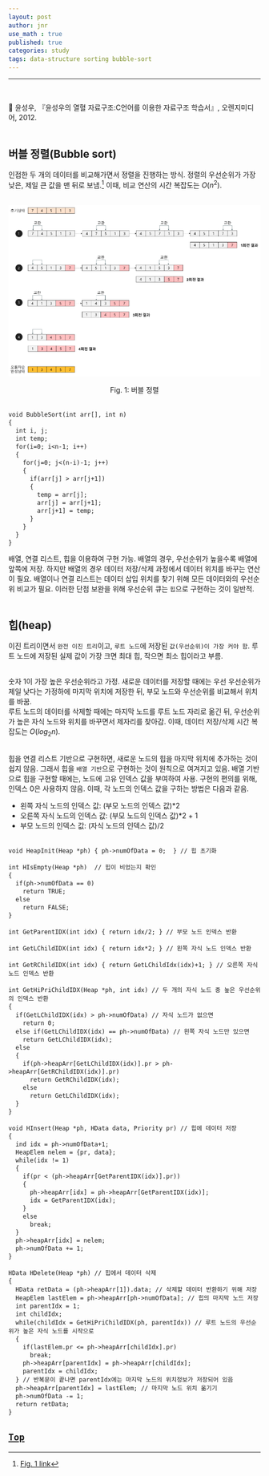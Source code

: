 ```yaml
---
layout: post
author: jnr
use_math : true
published: true
categories: study
tags: data-structure sorting bubble-sort
---
```


---
<h2 id="top"></h2><br>
📝 윤성우, 『윤성우의 열혈 자료구조:C언어를 이용한 자료구조 학습서』, 오렌지미디어, 2012. <br><br>

## 버블 정렬(Bubble sort)
인접한 두 개의 데이터를 비교해가면서 정렬을 진행하는 방식. 정렬의 우선순위가 가장 낮은, 제일 큰 값을 맨 뒤로 보냄.[^1] 이때, 비교 연산의 시간 복잡도는 $O(n^2)$. <br><br>

![Fig. 1](images/2022-11-03-1.png) <center>Fig. 1: 버블 정렬</center> <br>

```
void BubbleSort(int arr[], int n)
{
  int i, j;
  int temp;
  for(i=0; i<n-1; i++)
  {
    for(j=0; j<(n-i)-1; j++)
    {
      if(arr[j] > arr[j+1])
      {
        temp = arr[j];
        arr[j] = arr[j+1];
        arr[j+1] = temp;
      }
    }
  }
}
```





배열, 연결 리스트, 힙을 이용하여 구현 가능. 배열의 경우, 우선순위가 높을수록 배열에 앞쪽에 저장. 하지만 배열의 경우 데이터 저장/삭제 과정에서 데이터 위치를 바꾸는 연산이 필요. 배열이나 연결 리스트는 데이터 삽입 위치를 찾기 위해 모든 데이터와의 우선순위 비교가 필요. 이러한 단점 보완을 위해 우선순위 큐는 `힙`으로 구현하는 것이 일반적. <br><br>

## 힙(heap)
이진 트리이면서 `완전 이진 트리`이고, `루트 노드`에 저장된 `값(우선순위)이 가장 커야 함`. 루트 노드에 저장된 실제 값이 가장 크면 최대 힙, 작으면 최소 힙이라고 부름. <br><br>

숫자 1이 가장 높은 우선순위라고 가정. 새로운 데이터를 저장할 때에는 우선 우선순위가 제일 낮다는 가정하에 마지막 위치에 저장한 뒤, 부모 노드와 우선순위를 비교해서 위치를 바꿈. <br>
루트 노드의 데이터를 삭제할 때에는 마지막 노드를 루트 노드 자리로 옮긴 뒤, 우선순위가 높은 자식 노드와 위치를 바꾸면서 제자리를 찾아감. 이때, 데이터 저장/삭제 시간 복잡도는 $O(log_2{n})$. <br><br>

힙을 연결 리스트 기반으로 구현하면, 새로운 노드의 힙을 마지막 위치에 추가하는 것이 쉽지 않음. 그래서 힙을 `배열 기반`으로 구현하는 것이 원칙으로 여겨지고 있음. 배열 기반으로 힙을 구현할 때에는, 노드에 고유 인덱스 값을 부여하여 사용. 구현의 편의를 위해, 인덱스 0은 사용하지 않음. 이때, 각 노드의 인덱스 값을 구하는 방법은 다음과 같음. <br>
- 왼쪽 자식 노드의 인덱스 값: (부모 노드의 인덱스 값)*2
- 오른쪽 자식 노드의 인덱스 값: (부모 노드의 인덱스 값)*2 + 1
- 부모 노드의 인덱스 값: (자식 노드의 인덱스 값)/2 <br><br>

```
void HeapInit(Heap *ph) { ph->numOfData = 0;  } // 힙 초기화

int HIsEmpty(Heap *ph)  // 힙이 비었는지 확인
{
  if(ph->numOfData == 0)
    return TRUE;
  else
    return FALSE;
}

int GetParentIDX(int idx) { return idx/2; } // 부모 노드 인덱스 반환

int GetLChildIDX(int idx) { return idx*2; } // 왼쪽 자식 노드 인덱스 반환

int GetRChildIDX(int idx) { return GetLChildIdx(idx)+1; } // 오른쪽 자식 노드 인덱스 반환

int GetHiPriChildIDX(Heap *ph, int idx) // 두 개의 자식 노드 중 높은 우선순위의 인덱스 반환
{
  if(GetLChildIDX(idx) > ph->numOfData) // 자식 노드가 없으면
    return 0;
  else if(GetLChildIDX(idx) == ph->numOfData) // 왼쪽 자식 노드만 있으면
    return GetLChildIDX(idx);
  else
  {
    if(ph->heapArr[GetLChildIDX(idx)].pr > ph->heapArr[GetRChildIDX(idx)].pr)
      return GetRChildIDX(idx);
    else
      return GetLChildIDX(idx);
  }
}

void HInsert(Heap *ph, HData data, Priority pr) // 힙에 데이터 저장
{
  ind idx = ph->numOfData+1;
  HeapElem nelem = {pr, data};
  while(idx != 1)
  {
    if(pr < (ph->heapArr[GetParentIDX(idx)].pr))
    {
      ph->heapArr[idx] = ph->heapArr[GetParentIDX(idx)];
      idx = GetParentIDX(idx);
    }
    else
      break;
  }
  ph->heapArr[idx] = nelem;
  ph->numOfData += 1;
}

HData HDelete(Heap *ph) // 힙에서 데이터 삭제
{
  HData retData = (ph->heapArr[1]).data; // 삭제할 데이터 반환하기 위해 저장
  HeapElem lastElem = ph->heapArr[ph->numOfData]; // 힙의 마지막 노드 저장
  int parentIdx = 1;
  int childIdx;
  while(childIdx = GetHiPriChildIDX(ph, parentIdx)) // 루트 노드의 우선순위가 높은 자식 노드를 시작으로
  {
    if(lastElem.pr <= ph->heapArr[childIdx].pr)
      break;
    ph->heapArr[parentIdx] = ph->heapArr[childIdx];
    parentIdx = childIdx;
  } // 반복문이 끝나면 parentIdx에는 마지막 노드의 위치정보가 저장되어 있음
  ph->heapArr[parentIdx] = lastElem; // 마지막 노드 위치 옮기기
  ph->numOfData -= 1;
  return retData;
}
```

[`Top`](#top)
---
[^1]: [Fig. 1 link](https://gmlwjd9405.github.io/2018/05/06/algorithm-bubble-sort.html)
[^2]: [Fig. 2 link](https://yahma.tistory.com/m/22)
